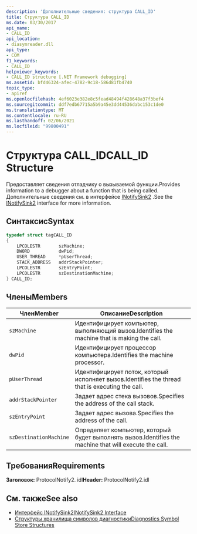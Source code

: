 ```yaml
---
description: 'Дополнительные сведения: структура CALL_ID'
title: Структура CALL_ID
ms.date: 03/30/2017
api_name:
- CALL_ID
api_location:
- diasymreader.dll
api_type:
- COM
f1_keywords:
- CALL_ID
helpviewer_keywords:
- CALL_ID structure [.NET Framework debugging]
ms.assetid: bfd46324-afec-4782-9c18-586d81fb4740
topic_type:
- apiref
ms.openlocfilehash: 4ef6023e382e8c5fead48494f428648a37f3bef4
ms.sourcegitcommit: ddf7edb67715a5b9a45e3dd44536dabc153c1de0
ms.translationtype: MT
ms.contentlocale: ru-RU
ms.lasthandoff: 02/06/2021
ms.locfileid: "99800491"
---
```

# <a name="call_id-structure"></a><span data-ttu-id="59a2c-103">Структура CALL_ID</span><span class="sxs-lookup"><span data-stu-id="59a2c-103">CALL_ID Structure</span></span>

<span data-ttu-id="59a2c-104">Предоставляет сведения отладчику о вызываемой функции.</span><span class="sxs-lookup"><span data-stu-id="59a2c-104">Provides information to a debugger about a function that is being called.</span></span> <span data-ttu-id="59a2c-105">Дополнительные сведения см. в интерфейсе [INotifySink2](inotifysink2-interface.md) .</span><span class="sxs-lookup"><span data-stu-id="59a2c-105">See the [INotifySink2](inotifysink2-interface.md) interface for more information.</span></span>  
  
## <a name="syntax"></a><span data-ttu-id="59a2c-106">Синтаксис</span><span class="sxs-lookup"><span data-stu-id="59a2c-106">Syntax</span></span>  
  
```cpp  
typedef struct tagCALL_ID  
{  
    LPCOLESTR       szMachine;  
    DWORD           dwPid;  
    USER_THREAD     *pUserThread;  
    STACK_ADDRESS   addrStackPointer;  
    LPCOLESTR       szEntryPoint;  
    LPCOLESTR       szDestinationMachine;  
} CALL_ID;  
```  
  
## <a name="members"></a><span data-ttu-id="59a2c-107">Члены</span><span class="sxs-lookup"><span data-stu-id="59a2c-107">Members</span></span>  
  
|<span data-ttu-id="59a2c-108">Член</span><span class="sxs-lookup"><span data-stu-id="59a2c-108">Member</span></span>|<span data-ttu-id="59a2c-109">Описание</span><span class="sxs-lookup"><span data-stu-id="59a2c-109">Description</span></span>|  
|------------|-----------------|  
|`szMachine`|<span data-ttu-id="59a2c-110">Идентифицирует компьютер, выполняющий вызов.</span><span class="sxs-lookup"><span data-stu-id="59a2c-110">Identifies the machine that is making the call.</span></span>|  
|`dwPid`|<span data-ttu-id="59a2c-111">Идентифицирует процессор компьютера.</span><span class="sxs-lookup"><span data-stu-id="59a2c-111">Identifies the machine processor.</span></span>|  
|`pUserThread`|<span data-ttu-id="59a2c-112">Идентифицирует поток, который исполняет вызов.</span><span class="sxs-lookup"><span data-stu-id="59a2c-112">Identifies the thread that is executing the call.</span></span>|  
|`addrStackPointer`|<span data-ttu-id="59a2c-113">Задает адрес стека вызовов.</span><span class="sxs-lookup"><span data-stu-id="59a2c-113">Specifies the address of the call stack.</span></span>|  
|`szEntryPoint`|<span data-ttu-id="59a2c-114">Задает адрес вызова.</span><span class="sxs-lookup"><span data-stu-id="59a2c-114">Specifies the address of the call.</span></span>|  
|`szDestinationMachine`|<span data-ttu-id="59a2c-115">Определяет компьютер, который будет выполнять вызов.</span><span class="sxs-lookup"><span data-stu-id="59a2c-115">Identifies the machine that will execute the call.</span></span>|  
  
## <a name="requirements"></a><span data-ttu-id="59a2c-116">Требования</span><span class="sxs-lookup"><span data-stu-id="59a2c-116">Requirements</span></span>  

 <span data-ttu-id="59a2c-117">**Заголовок:** ProtocolNotify2. idl</span><span class="sxs-lookup"><span data-stu-id="59a2c-117">**Header:** ProtocolNotify2.idl</span></span>  
  
## <a name="see-also"></a><span data-ttu-id="59a2c-118">См. также</span><span class="sxs-lookup"><span data-stu-id="59a2c-118">See also</span></span>

- [<span data-ttu-id="59a2c-119">Интерфейс INotifySink2</span><span class="sxs-lookup"><span data-stu-id="59a2c-119">INotifySink2 Interface</span></span>](inotifysink2-interface.md)
- [<span data-ttu-id="59a2c-120">Структуры хранилища символов диагностики</span><span class="sxs-lookup"><span data-stu-id="59a2c-120">Diagnostics Symbol Store Structures</span></span>](diagnostics-symbol-store-structures.md)
